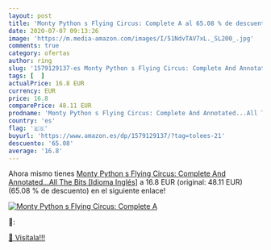 ```yaml
---
layout: post
title: 'Monty Python s Flying Circus: Complete A al 65.08 % de descuento'
date: 2020-07-07 09:13:26
image: 'https://m.media-amazon.com/images/I/51NdvTAV7xL._SL200_.jpg'
comments: true
category: ofertas
author: ring
slug: '1579129137-es Monty Python s Flying Circus: Complete And Annotated...All...'
tags: [  ]
actualPrice: 16.8 EUR
currency: EUR
price: 16.8
comparePrice: 48.11 EUR
prodname: 'Monty Python s Flying Circus: Complete And Annotated...All The Bits [Idioma Inglés]'
country: 'es'
flag: '🇪🇸'
buyurl: 'https://www.amazon.es/dp/1579129137/?tag=tolees-21'
descuento: '65.08'
average: '16.8'
---
```


Ahora mismo tienes [Monty Python s Flying Circus: Complete And Annotated...All The Bits [Idioma Inglés]](https://www.amazon.es/dp/1579129137/?tag=tolees-21) a 16.8 EUR (original: 48.11 EUR) (65.08 %  de descuento) en el siguiente enlace!

[![Monty Python s Flying Circus: Complete A](https://m.media-amazon.com/images/I/51NdvTAV7xL._SL200_.jpg)](https://www.amazon.es/dp/1579129137/?tag=tolees-21)

🔎:


[🛒 Visítala!!!](https://www.amazon.es/dp/1579129137/?tag=tolees-21)
